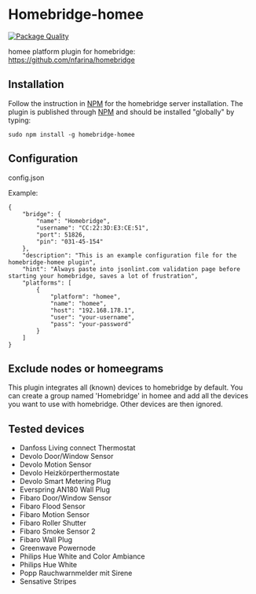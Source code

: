 # Homebridge-homee

[![Package Quality](http://npm.packagequality.com/shield/homebridge-homee.svg)](http://packagequality.com/#?package=homebridge-homee)

homee platform plugin for homebridge: https://github.com/nfarina/homebridge

## Installation
Follow the instruction in [NPM](https://www.npmjs.com/package/homebridge) for the homebridge server installation. The plugin is published through [NPM](https://www.npmjs.com/package/homebridge-homee) and should be installed "globally" by typing:

    sudo npm install -g homebridge-homee

## Configuration

config.json

Example:

    {
        "bridge": {
            "name": "Homebridge",
            "username": "CC:22:3D:E3:CE:51",
            "port": 51826,
            "pin": "031-45-154"
        },
        "description": "This is an example configuration file for the homebridge-homee plugin",
        "hint": "Always paste into jsonlint.com validation page before starting your homebridge, saves a lot of frustration",
        "platforms": [
            {
                "platform": "homee",
                "name": "homee",
                "host": "192.168.178.1",
                "user": "your-username",
                "pass": "your-password"
            }
        ]
    }

## Exclude nodes or homeegrams
This plugin integrates all (known) devices to homebridge by default. You can create a group named 'Homebridge' in homee and add all the devices you want to use with homebridge. Other devices are then ignored.

## Tested devices
- Danfoss Living connect Thermostat
- Devolo Door/Window Sensor
- Devolo Motion Sensor
- Devolo Heizkörperthermostate
- Devolo Smart Metering Plug
- Everspring AN180 Wall Plug
- Fibaro Door/Window Sensor
- Fibaro Flood Sensor
- Fibaro Motion Sensor
- Fibaro Roller Shutter
- Fibaro Smoke Sensor 2
- Fibaro Wall Plug
- Greenwave Powernode
- Philips Hue White and Color Ambiance
- Philips Hue White
- Popp Rauchwarnmelder mit Sirene
- Sensative Stripes
